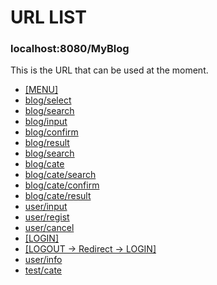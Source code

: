 # URL LIST

### localhost:8080/MyBlog

This is the URL that can be used at the moment.

* [[MENU]](http://localhost:8080/MyBlog/menu)
* [blog/select](http://localhost:8080/MyBlog/blog/select)
* [blog/search](http://localhost:8080/MyBlog/blog/search)
* [blog/input](http://localhost:8080/MyBlog/blog/input)
* [blog/confirm](http://localhost:8080/MyBlog/blog/confirm)
* [blog/result](http://localhost:8080/MyBlog/blog/result)
* [blog/search](http://localhost:8080/MyBlog/blog/search)
* [blog/cate](http://localhost:8080/MyBlog/blog/cate)
* [blog/cate/search](http://localhost:8080/MyBlog/blog/cate/search)
* [blog/cate/confirm](http://localhost:8080/MyBlog/blog/cate/confirm)
* [blog/cate/result](http://localhost:8080/MyBlog/blog/cate/result)
* [user/input](http://localhost:8080/MyBlog/user/input)
* [user/regist](http://localhost:8080/MyBlog/user/regist)
* [user/cancel](http://localhost:8080/MyBlog/user/cancel)
* [[LOGIN]](http://localhost:8080/MyBlog)
* [[LOGOUT -> Redirect -> LOGIN]](http://localhost:8080/MyBlog/logout)
* [user/info](http://localhost:8080/MyBlog/user/info)
* [test/cate](http://localhost:8080/MyBlog/test/cate)